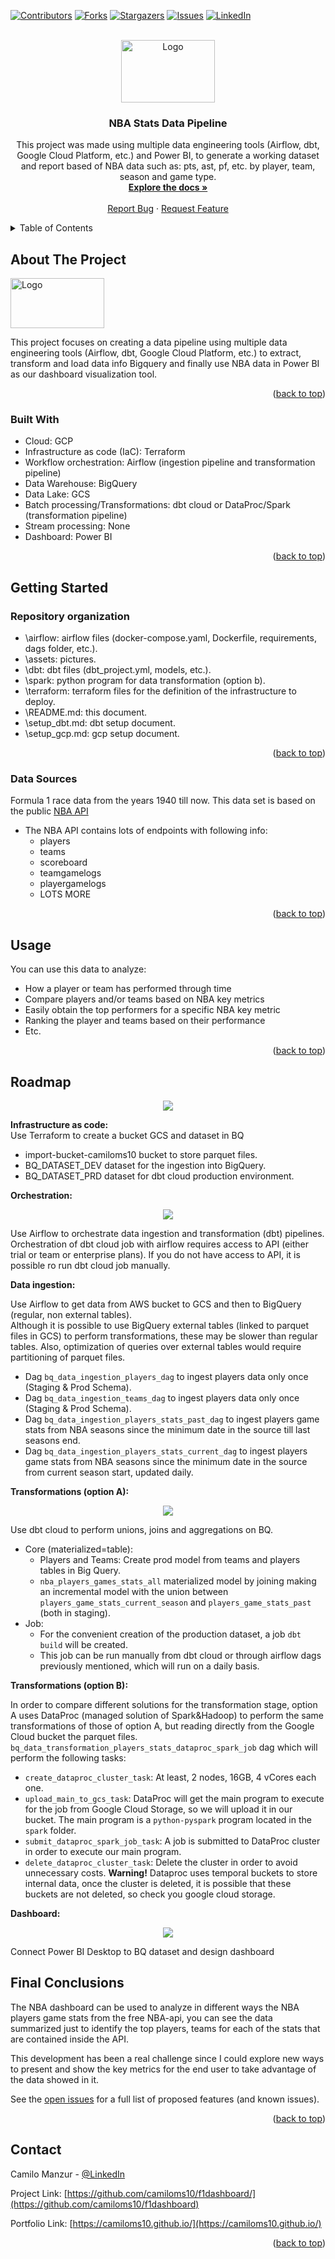 <div id="top"></div>
<!--
*** Thanks for checking out the Best-README-Template. If you have a suggestion
*** that would make this better, please fork the repo and create a pull request
*** or simply open an issue with the tag "enhancement".
*** Don't forget to give the project a star!
*** Thanks again! Now go create something AMAZING! :D
-->



<!-- PROJECT SHIELDS -->
<!--
*** I'm using markdown "reference style" links for readability.
*** Reference links are enclosed in brackets [ ] instead of parentheses ( ).
*** See the bottom of this document for the declaration of the reference variables
*** for contributors-url, forks-url, etc. This is an optional, concise syntax you may use.
*** https://www.markdownguide.org/basic-syntax/#reference-style-links
-->
[![Contributors][contributors-shield]][contributors-url]
[![Forks][forks-shield]][forks-url]
[![Stargazers][stars-shield]][stars-url]
[![Issues][issues-shield]][issues-url]
[![LinkedIn][linkedin-shield]][linkedin-url]



<!-- PROJECT LOGO -->
<br />
<div align="center">
  <a href="https://github.com/camiloms10/nba_stats_de">
    <img src="assets/nba_logo.jpg" alt="Logo" width="150" height="100">
  </a>

<h3 align="center">NBA Stats Data Pipeline</h3>

  <p align="center">
    This project was made using multiple data engineering tools (Airflow, dbt, Google Cloud Platform, etc.) and Power BI, to generate a working dataset and report based of NBA data such as: pts, ast, pf, etc. by player, team, season and game type.
    <br />
    <a href="https://github.com/camiloms10/nba_stats_de"><strong>Explore the docs »</strong></a>
    <br />
    <br />
    <a href="https://github.com/camiloms10/nba_stats_de/issues">Report Bug</a>
    ·
    <a href="https://github.com/camiloms10/nba_stats_de/issues">Request Feature</a>
  </p>
</div>



<!-- TABLE OF CONTENTS -->
<details>
  <summary>Table of Contents</summary>
  <ol>
    <li>
      <a href="#about-the-project">About The Project</a>
      <ul>
        <li><a href="#built-with">Built With</a></li>
      </ul>
    </li>
    <li>
      <a href="#getting-started">Getting Started</a>
      <ul>
        <li><a href="#repository-organization">Repository Organization</a></li-->
        <li><a href="#data-sources">Data Sources</a></li>
      </ul>
    </li>
    <li><a href="#usage">Usage</a></li>
    <li><a href="#roadmap">Roadmap</a></li>
    <!--<li><a href="#contributing">Contributing</a></li>-->
    <!--<li><a href="#license">License</a></li>-->
    <li><a href="#contact">Contact</a></li>
    <!--<li><a href="#acknowledgments">Acknowledgments</a></li>-->
  </ol>
</details>



<!-- ABOUT THE PROJECT -->
## About The Project

<img src="assets/data_pipeline.png" alt="Logo" width="150" height="80">

This project focuses on creating a data pipeline using multiple data engineering tools (Airflow, dbt, Google Cloud Platform, etc.) to extract, transform and load data info Bigquery and finally use NBA data in Power BI as our dashboard visualization tool.

<p align="right">(<a href="#top">back to top</a>)</p>



### Built With

- Cloud: GCP
- Infrastructure as code (IaC): Terraform
- Workflow orchestration: Airflow (ingestion pipeline and transformation pipeline)
- Data Warehouse: BigQuery
- Data Lake: GCS
- Batch processing/Transformations: dbt cloud or DataProc/Spark (transformation pipeline)
- Stream processing: None
- Dashboard: Power BI
<p align="right">(<a href="#top">back to top</a>)</p>



<!-- GETTING STARTED -->
## Getting Started



### Repository organization
- \airflow: airflow files (docker-compose.yaml, Dockerfile, requirements, dags folder, etc.).  
- \assets: pictures.  
- \dbt: dbt files (dbt_project.yml, models, etc.).  
- \spark: python program for data transformation (option b).  
- \terraform: terraform files for the definition of the infrastructure to deploy.  
- \README.md: this document.
- \setup_dbt.md: dbt setup document.
- \setup_gcp.md: gcp setup document.

<p align="right">(<a href="#top">back to top</a>)</p>

### Data Sources

Formula 1 race data from the years 1940 till now. This data set is based on the public [NBA API](https://github.com/swar/nba_api/tree/master) 

  * The NBA API contains lots of endpoints with following info:
    * players
    * teams
    * scoreboard
    * teamgamelogs
    * playergamelogs
    * LOTS MORE


<p align="right">(<a href="#top">back to top</a>)</p>

<!-- USAGE EXAMPLES -->
## Usage

You can use this data to analyze:
* How a player or team has performed through time
* Compare players and/or teams based on NBA key metrics
* Easily obtain the top performers for a specific NBA key metric
* Ranking the player and teams based on their performance 
* Etc.
<p align="right">(<a href="#top">back to top</a>)</p>



<!-- ROADMAP -->
## Roadmap

<div align="center">
  <a href="https://github.com/camiloms10/nba_stats_de">
    <img src="assets/NBA_data_pipeline.png">
  </a>
</div>

**Infrastructure as code:**  
  Use Terraform to create a bucket GCS and dataset in BQ  
  - import-bucket-camiloms10 bucket to store parquet files.
  - BQ_DATASET_DEV dataset for the ingestion into BigQuery.
  - BQ_DATASET_PRD dataset for dbt cloud production environment. 
  
**Orchestration:**  
  
  <div align="center">
  <a href="https://github.com/camiloms10/nba_stats_de">
    <img src="assets/airflow.gif">
  </a>
</div>


  Use Airflow to orchestrate data ingestion and transformation (dbt) pipelines. Orchestration of dbt cloud job with airflow requires access to API (either trial or team or enterprise plans). If you do not have access to API, it is possible ro run dbt cloud job manually.

**Data ingestion:**  
  
  Use Airflow to get data from AWS bucket to GCS and then to BigQuery (regular, non external tables).  
  Although it is possible to use BigQuery external tables (linked to parquet files in GCS) to perform transformations, these may be slower than regular tables. Also, optimization of queries over external tables would require partitioning of parquet files.
  - Dag `bq_data_ingestion_players_dag` to ingest players data only once (Staging & Prod Schema). 
  - Dag `bq_data_ingestion_teams_dag` to ingest players data only once (Staging & Prod Schema).
  - Dag `bq_data_ingestion_players_stats_past_dag` to ingest players game stats from NBA seasons since the minimum date in the source till last seasons end.
  - Dag `bq_data_ingestion_players_stats_current_dag` to ingest players game stats from NBA seasons since the minimum date in the source from current season start, updated daily.

**Transformations (option A):**  

<div align="center">
  <a href="https://github.com/camiloms10/nba_stats_de">
    <img src="assets/dbtcloud.gif">
  </a>
</div>
  
  Use dbt cloud to perform unions, joins and aggregations on BQ.  
  - Core (materialized=table):  
    - Players and Teams: Create prod model from teams and players tables in Big Query.
    - `nba_players_games_stats_all` materialized model by joining making an incremental model with the union between `players_game_stats_current_season` and `players_game_stats_past` (both in staging).
  - Job:
    - For the convenient creation of the production dataset, a job `dbt build` will be created.
    - This job can be run manually from dbt cloud or through airflow dags previously mentioned, which will run on a daily basis.

**Transformations (option B):**  

  In order to compare different solutions for the transformation stage, option A uses DataProc (managed solution of Spark&Hadoop) to perform the same transformations of those of option A, but reading directly from the Google Cloud bucket the parquet files.  
  `bq_data_transformation_players_stats_dataproc_spark_job` dag which will perform the following tasks:  

  - `create_dataproc_cluster_task`: At least, 2 nodes, 16GB, 4 vCores each one.
  - `upload_main_to_gcs_task`: DataProc will get the main program to execute for the job from Google Cloud Storage, so we will upload it in our bucket. The main program is a `python-pyspark` program located in the `spark` folder.
  - `submit_dataproc_spark_job_task`: A job is submitted to DataProc cluster in order to execute our main program.
  - `delete_dataproc_cluster_task`: Delete the cluster in order to avoid unnecessary costs. **Warning!** Dataproc uses temporal buckets to store internal data, once the cluster is deleted, it is possible that these buckets are not deleted, so check you google cloud storage.    

**Dashboard:**  

<div align="center">
  <a href="https://github.com/camiloms10/nba_stats_de">
    <img src="assets/dashboard.gif">
  </a>
</div>
  
  Connect Power BI Desktop to BQ dataset and design dashboard  

## Final Conclusions

The NBA dashboard can be used to analyze in different ways the NBA players game stats from the free NBA-api, you can see the data summarized just to identify the top players, teams for each of the stats that are contained inside the API.

This development has been a real challenge since I could explore new ways to present and show the key metrics for the end user to take advantage of the data showed in it.


See the [open issues](https://github.com/camiloms10/f1dashboard/issues) for a full list of proposed features (and known issues).

<p align="right">(<a href="#top">back to top</a>)</p>



<!-- CONTRIBUTING 
## Contributing

Contributions are what make the open source community such an amazing place to learn, inspire, and create. Any contributions you make are **greatly appreciated**.

If you have a suggestion that would make this better, please fork the repo and create a pull request. You can also simply open an issue with the tag "enhancement".
Don't forget to give the project a star! Thanks again!

1. Fork the Project
2. Create your Feature Branch (`git checkout -b feature/AmazingFeature`)
3. Commit your Changes (`git commit -m 'Add some AmazingFeature'`)
4. Push to the Branch (`git push origin feature/AmazingFeature`)
5. Open a Pull Request

<p align="right">(<a href="#top">back to top</a>)</p>
-->


<!-- LICENSE 
## License

Distributed under the MIT License. See `LICENSE.txt` for more information.

<p align="right">(<a href="#top">back to top</a>)</p>
-->


<!-- CONTACT -->
## Contact

Camilo Manzur - [@LinkedIn](https://www.linkedin.com/in/camilo-manzur-4b7137a8/)

Project Link: [https://github.com/camiloms10/f1dashboard/](https://github.com/camiloms10/f1dashboard)


Portfolio Link: [https://camiloms10.github.io/](https://camiloms10.github.io/)

<p align="right">(<a href="#top">back to top</a>)</p>



<!-- ACKNOWLEDGMENTS 
## Acknowledgments

* []()
* []()
* []()

<p align="right">(<a href="#top">back to top</a>)</p>
-->


<!-- MARKDOWN LINKS & IMAGES -->
<!-- https://www.markdownguide.org/basic-syntax/#reference-style-links -->
[contributors-shield]: https://img.shields.io/github/contributors/camiloms10/soccer_players_value.svg?style=for-the-badge
[contributors-url]: https://github.com/camiloms10/nba_stats_de/graphs/contributors
[forks-shield]: https://img.shields.io/github/forks/camiloms10/soccer_players_value.svg?style=for-the-badge
[forks-url]: https://github.com/camiloms10/nba_stats_de/network/members
[stars-shield]: https://img.shields.io/github/stars/camiloms10/soccer_players_value.svg?style=for-the-badge
[stars-url]: https://github.com/camiloms10/nba_stats_de/stargazers
[issues-shield]: https://img.shields.io/github/issues/camiloms10/soccer_players_value.svg?style=for-the-badge
[issues-url]: https://github.com/camiloms10/nba_stats_de/issues
[linkedin-shield]: https://img.shields.io/badge/-LinkedIn-black.svg?style=for-the-badge&logo=linkedin&colorB=555
[linkedin-url]: https://www.linkedin.com/in/camilo-manzur-4b7137a8/
[product-screenshot]: images/screenshot.png